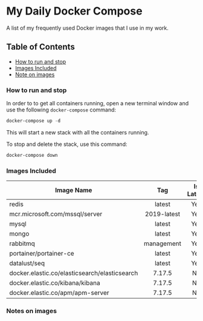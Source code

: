 # My Daily Docker Compose

A list of my frequently used Docker images that I use in my work.

## Table of Contents

+ [How to run and stop](#how-to-run-and-stop)
+ [Images Included](#images-included)
+ [Note on images](#notes-on-images)

### How to run and stop

In order to to get all containers running, open a new terminal window and use the following `docker-compose` command:

```powershell
docker-compose up -d
```

This will start a new stack with all the containers running.

To stop and delete the stack, use this command:

```powershell
docker-compose down
```

### Images Included

|Image Name|Tag|Is Latest|
|---|:---:|:---:|
|redis|latest|Yes|
|mcr.microsoft.com/mssql/server|2019-latest|Yes|
|mysql|latest|Yes|
|mongo|latest|Yes|
|rabbitmq|management|Yes|
|portainer/portainer-ce|latest|Yes|
|datalust/seq|latest|Yes|
|docker.elastic.co/elasticsearch/elasticsearch|7.17.5|No|
|docker.elastic.co/kibana/kibana|7.17.5|No|
|docker.elastic.co/apm/apm-server|7.17.5|No|

### Notes on images
